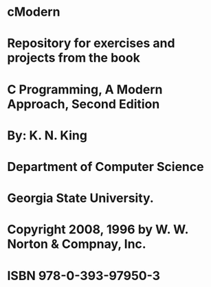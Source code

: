 # cModern

# Repository for exercises and projects from the book 
# C Programming, A Modern Approach, Second Edition
# By: K. N. King
# Department of Computer Science
# Georgia State University.

# Copyright 2008, 1996 by W. W. Norton & Compnay, Inc.

# ISBN 978-0-393-97950-3
